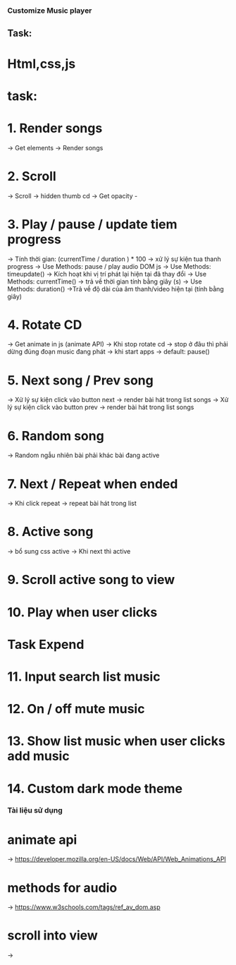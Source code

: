 ### Customize Music player

## Task:

# Html,css,js

# task:

# 1. Render songs

-> Get elements
-> Render songs

# 2. Scroll

-> Scroll -> hidden thumb cd
-> Get opacity -

# 3. Play / pause / update tiem progress

-> Tính thời gian: (currentTime / duration ) \* 100
-> xử lý sự kiện tua thanh progress
-> Use Methods: pause / play audio DOM js
-> Use Methods: timeupdate() -> Kích hoạt khi vị trí phát lại hiện tại đã thay đổi
-> Use Methods: currentTime() -> trả về thời gian tính bằng giây (s)
-> Use Methods: duration() ->Trả về độ dài của âm thanh/video hiện tại (tính bằng giây)

# 4. Rotate CD

-> Get animate in js (animate API)
-> Khi stop rotate cd -> stop ở đâu thì phải dừng đúng đoạn music đang phát
-> khi start apps -> default: pause()

# 5. Next song / Prev song

-> Xử lý sự kiện click vào button next -> render bài hát trong list songs
-> Xử lý sự kiện click vào button prev -> render bài hát trong list songs

# 6. Random song

-> Random ngẫu nhiên bài phải khác bài đang active

# 7. Next / Repeat when ended

-> Khi click repeat -> repeat bài hát trong list

# 8. Active song

-> bổ sung css active
-> Khi next thì active

# 9. Scroll active song to view

# 10. Play when user clicks

# Task Expend

# 11. Input search list music

# 12. On / off mute music

# 13. Show list music when user clicks add music

# 14. Custom dark mode theme

### Tài liệu sử dụng

# animate api

-> https://developer.mozilla.org/en-US/docs/Web/API/Web_Animations_API

# methods for audio

-> https://www.w3schools.com/tags/ref_av_dom.asp

# scroll into view

->
